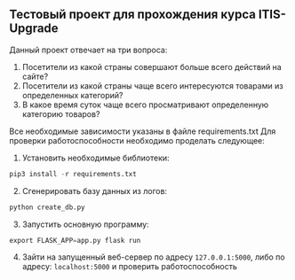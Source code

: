 ## Тестовый проект для прохождения курса ITIS-Upgrade
Данный проект отвечает на три вопроса:
1. Посетители из какой страны совершают больше всего действий на сайте?
2. Посетители из какой страны чаще всего интересуются товарами из определенных категорий?
3. В какое время суток чаще всего просматривают определенную категорию товаров?

Все необходимые зависимости указаны в файле requirements.txt
Для проверки работоспособности необходимо проделать следующее:
1. Установить необходимые библиотеки:
```python
pip3 install -r requirements.txt
```
2. Сгенерировать базу данных из логов:
```python
python create_db.py
```
3. Запустить основную программу:
```python
export FLASK_APP=app.py flask run
```
4. Зайти на запущенный веб-сервер по адресу `127.0.0.1:5000`, либо по адресу: `localhost:5000` и проверить работоспособность

